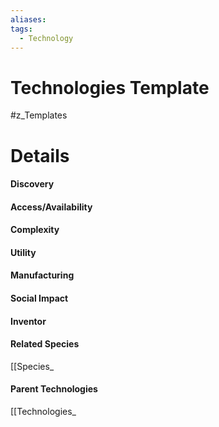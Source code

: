```yaml
---
aliases: 
tags:
  - Technology
---
```

# Technologies Template
#z_Templates 


# Details
#### Discovery
#### Access/Availability
#### Complexity
#### Utility
#### Manufacturing
#### Social Impact
#### Inventor
#### Related Species
[[Species_
#### Parent Technologies
[[Technologies_